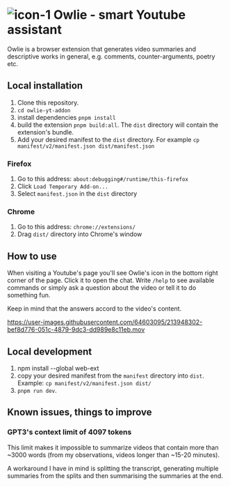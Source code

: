 # ![icon-1](https://user-images.githubusercontent.com/64603095/216782866-7c19a5bc-ade7-41ee-ab51-f8399684c8b9.png) Owlie - smart Youtube assistant



Owlie is a browser extension that generates video summaries and descriptive works in general, e.g. comments, counter-arguments, poetry etc.

## Local installation

1. Clone this repository.
2. `cd owlie-yt-addon`
3. install dependencies `pnpm install`
4. build the extension `pnpm build:all`. The `dist` directory will contain the extension's bundle.
5. Add your desired manifest to the `dist` directory. For example `cp manifest/v2/manifest.json dist/manifest.json`


### Firefox

1. Go to this address: `about:debugging#/runtime/this-firefox`
2. Click `Load Temporary Add-on...`
3. Select `manifest.json` in the `dist` directory

### Chrome

1. Go to this address: `chrome://extensions/`
2. Drag `dist/` directory into Chrome's window

## How to use

When visiting a Youtube's page you'll see Owlie's icon in the bottom right corner of the page. Click it to open the chat. Write `/help` to see available commands or simply ask a question about the video or tell it to do something fun.

Keep in mind that the answers accord to the video's content.


https://user-images.githubusercontent.com/64603095/213948302-bef8d776-051c-4879-9dc3-dd989e8c11eb.mov


## Local development

1. npm install --global web-ext
2. copy your desired manifest from the `manifest` directory into `dist`. Example: `cp manifest/v2/manifest.json dist/`
3. `pnpm run dev`. 

## Known issues, things to improve

### GPT3's context limit of 4097 tokens

This limit makes it impossible to summarize videos that contain more than ~3000 words (from my observations, videos longer than ~15-20 minutes).

A workaround I have in mind is splitting the transcript, generating multiple summaries from the splits and then summarising the summaries at the end.
